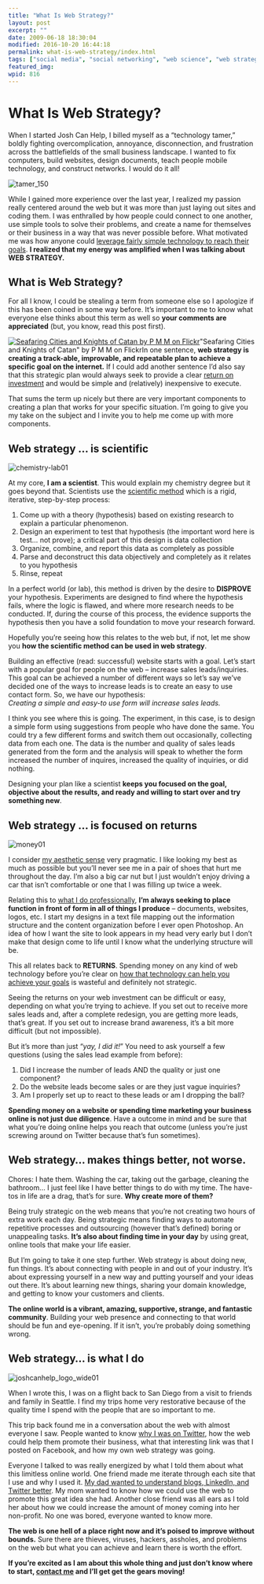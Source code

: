 ```yaml
---
title: "What Is Web Strategy?"
layout: post
excerpt: ""
date: 2009-06-18 18:30:04
modified: 2016-10-20 16:44:18
permalink: what-is-web-strategy/index.html
tags: ["social media", "social networking", "web science", "web strategy", "website", "web strategy"]
featured_img: 
wpid: 816
---
```


# What Is Web Strategy?

When I started Josh Can Help, I billed myself as a “technology tamer,” boldly fighting overcomplication, annoyance, disconnection, and frustration across the battlefields of the small business landscape. I wanted to fix computers, build websites, design documents, teach people mobile technology, and construct networks. I would do it all!

![tamer_150](/_images/2009/06/tamer_150.jpg "tamer_150")

While I gained more experience over the last year, I realized my passion really centered around the web but it was more than just laying out sites and coding them. I was enthralled by how people could connect to one another, use simple tools to solve their problems, and create a name for themselves or their business in a way that was never possible before. What motivated me was how anyone could [leverage fairly simple technology to reach their goals](/how-to-make-a-technology-taming-plan/). **I realized that my energy was amplified when I was talking about WEB STRATEGY.**

What is Web Strategy?
---------------------

For all I know, I could be stealing a term from someone else so I apologize if this has been coined in some way before. It’s important to me to know what everyone else thinks about this term as well so **your comments are appreciated** (but, you know, read this post first).

[![Seafaring Cities and Knights of Catan by P M M on Flickr](http://farm3.static.flickr.com/2414/2891448564_cb778cb50b.jpg "Seafaring Cities and Knights of Catan by P M M on Flickr")](http://www.flickr.com/photos/p-m-m/2891448564/)"Seafaring Cities and Knights of Catan" by P M M on FlickrIn one sentence, **web strategy is creating a track-able, improvable, and repeatable plan to achieve a specific goal on the internet.** If I could add another sentence I’d also say that this strategic plan would always seek to provide a clear [return on investment](/advice-to-a-client-dont-just-have-a-great-idea-and-act-on-it-remember-the-bottom-line-too/) and would be simple and (relatively) inexpensive to execute.

That sums the term up nicely but there are very important components to creating a plan that works for your specific situation. I’m going to give you my take on the subject and I invite you to help me come up with more components.

Web strategy … is scientific
----------------------------

![chemistry-lab01](/_images/2009/06/chemistry-lab01.jpg "chemistry-lab01")

At my core, **I am a scientist**. This would explain my chemistry degree but it goes beyond that. Scientists use the [scientific method](http://en.wikipedia.org/wiki/Scientific_method) which is a rigid, iterative, step-by-step process:

1. Come up with a theory (hypothesis) based on existing research to explain a particular phenomenon.
2. Design an experiment to test that hypothesis (the important word here is test… not prove); a critical part of this design is data collection
3. Organize, combine, and report this data as completely as possible
4. Parse and deconstruct this data objectively and completely as it relates to you hypothesis
5. Rinse, repeat

In a perfect world (or lab), this method is driven by the desire to **DISPROVE** your hypothesis. Experiments are designed to find where the hypothesis fails, where the logic is flawed, and where more research needs to be conducted. If, during the course of this process, the evidence supports the hypothesis then you have a solid foundation to move your research forward.

Hopefully you’re seeing how this relates to the web but, if not, let me show you **how the scientific method can be used in web strategy**.

Building an effective (read: successful) website starts with a goal. Let’s start with a popular goal for people on the web – increase sales leads/inquiries. This goal can be achieved a number of different ways so let’s say we’ve decided one of the ways to increase leads is to create an easy to use contact form. So, we have our hypothesis:  
 *Creating a simple and easy-to use form will increase sales leads.*

I think you see where this is going. The experiment, in this case, is to design a simple form using suggestions from people who have done the same. You could try a few different forms and switch them out occasionally, collecting data from each one. The data is the number and quality of sales leads generated from the form and the analysis will speak to whether the form increased the number of inquires, increased the quality of inquiries, or did nothing.

Designing your plan like a scientist **keeps you focused on the goal, objective about the results, and ready and willing to start over and try something new**.

Web strategy … is focused on returns
------------------------------------

![money01](/_images/2009/06/money01.jpg "money01")

I consider [my aesthetic sense](/type/gallery) very pragmatic. I like looking my best as much as possible but you’ll never see me in a pair of shoes that hurt me throughout the day. I’m also a big car nut but I just wouldn’t enjoy driving a car that isn’t comfortable or one that I was filling up twice a week.

Relating this to [what I do professionally](/resume), **I’m always seeking to place function in front of form in all of things I produce** – documents, websites, logos, etc. I start my designs in a text file mapping out the information structure and the content organization before I ever open Photoshop. An idea of how I want the site to look appears in my head very early but I don’t make that design come to life until I know what the underlying structure will be.

This all relates back to **RETURNS**. Spending money on any kind of web technology before you’re clear on [how that technology can help you achieve your goals](/how-to-make-a-technology-taming-plan/) is wasteful and definitely not strategic.

Seeing the returns on your web investment can be difficult or easy, depending on what you’re trying to achieve. If you set out to receive more sales leads and, after a complete redesign, you are getting more leads, that’s great. If you set out to increase brand awareness, it’s a bit more difficult (but not impossible).

But it’s more than just “*yay, I did it!*” You need to ask yourself a few questions (using the sales lead example from before):

1. Did I increase the number of leads AND the quality or just one component?
2. Do the website leads become sales or are they just vague inquiries?
3. Am I properly set up to react to these leads or am I dropping the ball?

**Spending money on a website or spending time marketing your business online is not just due diligence**. Have a outcome in mind and be sure that what you’re doing online helps you reach that outcome (unless you’re just screwing around on Twitter because that’s fun sometimes).

Web strategy… makes things better, not worse.
---------------------------------------------

Chores: I hate them. Washing the car, taking out the garbage, cleaning the bathroom… I just feel like I have better things to do with my time. The have-tos in life are a drag, that’s for sure. **Why create more of them?**

Being truly strategic on the web means that you’re not creating two hours of extra work each day. Being strategic means finding ways to automate repetitive processes and outsourcing (however that’s defined) boring or unappealing tasks. **It’s also about finding time in your day** by using great, online tools that make your life easier.

But I’m going to take it one step further. Web strategy is about doing new, fun things. It’s about connecting with people in and out of your industry. It’s about expressing yourself in a new way and putting yourself and your ideas out there. It’s about learning new things, sharing your domain knowledge, and getting to know your customers and clients.

**The online world is a vibrant, amazing, supportive, strange, and fantastic community**. Building your web presence and connecting to that world should be fun and eye-opening. If it isn’t, you’re probably doing something wrong.

Web strategy… is what I do
--------------------------

![joshcanhelp_logo_wide01](/_images/2009/06/joshcanhelp_logo_wide01.jpg "joshcanhelp_logo_wide01")

When I wrote this, I was on a flight back to San Diego from a visit to friends and family in Seattle. I find my trips home very restorative because of the quality time I spend with the people that are so important to me.

This trip back found me in a conversation about the web with almost everyone I saw. People wanted to know [why I was on Twitter](/my-answers-for-the-7-questions-to-ask-a-social-media-expert/), how the web could help them promote their business, what that interesting link was that I posted on Facebook, and how my own web strategy was going.

Everyone I talked to was really energized by what I told them about what this limitless online world. One friend made me iterate through each site that I use and why I used it. [My dad wanted to understand blogs, LinkedIn, and Twitter better](/how-i-explained-wtf-twitter-is-to-my-dad/). My mom wanted to know how we could use the web to promote this great idea she had. Another close friend was all ears as I told her about how we could increase the amount of money coming into her non-profit. No one was bored, everyone wanted to know more.

**The web is one hell of a place right now and it’s poised to improve without bounds.** Sure there are thieves, viruses, hackers, assholes, and problems on the web but what you can achieve and learn there is worth the effort.

**If you’re excited as I am about this whole thing and just don’t know where to start, [contact me](/contact) and I’ll get get the gears moving!**